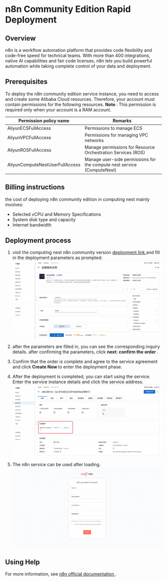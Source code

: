 <h1>n8n Community Edition Rapid Deployment </h1>

<h2> Overview </h2>

<p>n8n is a workflow automation platform that provides code flexibility and code-free speed for technical teams. With more than 400 integrations, native AI capabilities and fair code licenses, n8n lets you build powerful automation while taking complete control of your data and deployment. </p>

<h2> Prerequisites </h2>

<p> To deploy the n8n community edition service instance, you need to access and create some Alibaba Cloud resources. Therefore, your account must contain permissions for the following resources.
<strong> Note </strong>: This permission is required only when your account is a RAM account. </p>

<table>
<thead>
<tr>
<th> Permission policy name </th>
<th> Remarks </th>
</tr>
</thead>
<tbody>
<tr>
<td>AliyunECSFullAccess</td>
<td> Permissions to manage ECS </td>
</tr>
<tr>
<td>AliyunVPCFullAccess</td>
<td> Permissions for managing VPC networks </td>
</tr>
<tr>
<td>AliyunROSFullAccess</td>
<td> Manage permissions for Resource Orchestration Services (ROS) </td>
</tr>
<tr>
<td>AliyunComputeNestUserFullAccess</td>
<td> Manage user-side permissions for the compute nest service (ComputeNest) </td>
</tr>
</tbody>
</table>

<h2> Billing instructions </h2>

<p> the cost of deploying n8n community edition in computing nest mainly involves:</p>

<ul>
<li> Selected vCPU and Memory Specifications </li>
<li> System disk type and capacity </li>
<li> Internet bandwidth </li>
</ul>

<h2> Deployment process </h2>

<ol>
<li><p> visit the computing nest n8n community version <a href = "https://computenest.console.aliyun.com/service/instance/create/cn-hangzhou?type=user&ServiceName=n8n社区版"> deployment link </a> and fill in the deployment parameters as prompted:
<img src="1.jpg" alt="image.png" /></p></li>
<li><p> after the parameters are filled in, you can see the corresponding inquiry details. after confirming the parameters, click <strong> next: confirm the order </strong>. </p></li>
<li><p> Confirm that the order is complete and agree to the service agreement and click <strong> Create Now </strong> to enter the deployment phase. </p></li>
<li><p> After the deployment is completed, you can start using the service. Enter the service instance details and click the service address.
<img src="2.jpg" alt="image.png" /></p></li>
<li><p> The n8n service can be used after loading.
<img src="3.jpg" alt="image.png" /></p></li>
</ol>

<h2> Using Help </h2>

<p> For more information, see <a href = "https://docs.n8n.io/">n8n official documentation </a>. </p>
